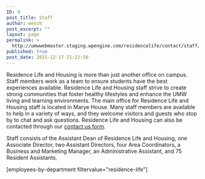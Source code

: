 ```yaml
---
ID: 9
post_title: Staff
author: mesch
post_excerpt: ""
layout: page
permalink: >
  http://umwwebmaster.staging.wpengine.com/residencelife/contact/staff/
published: true
post_date: 2015-12-17 21:22:50
---
```

Residence Life and Housing is more than just another office on campus. Staff members work as a team to ensure students have the best experiences available. Residence Life and Housing staff strive to create strong communities that foster healthy lifestyles and enhance the UMW living and learning environments. The main office for Residence Life and Housing staff is located in Marye House. Many staff members are available to help in a variety of ways, and they welcome visitors and guests who stop by to chat and ask questions. Residence Life and Housing can also be contacted through our <a href="http://umwwebmaster.staging.wpengine.com/residencelife/contact/">contact us form</a>.

Staff consists of the Assistant Dean of Residence Life and Housing, one Associate Director, two Assistant Directors, four Area Coordinators, a Business and Marketing Manager, an Administrative Assistant, and 75 Resident Assistants.

[employees-by-department filtervalue="residence-life"]